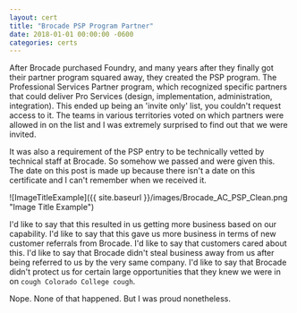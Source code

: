 ```yaml
---
layout: cert
title: "Brocade PSP Program Partner"
date: 2018-01-01 00:00:00 -0600
categories: certs
---
```


After Brocade purchased Foundry, and many years after they finally got their partner program squared away, they created the PSP program.  The Professional Services Partner program, which recognized specific partners that could deliver Pro Services (design, implementation, administration, integration).  This ended up being an 'invite only' list, you couldn't request access to it. The teams in various territories voted on which partners were allowed in on the list and I was extremely surprised to find out that we were invited.

It was also a requirement of the PSP entry to be technically vetted by technical staff at Brocade.  So somehow we passed and were given this.  The date on this post is made up because there isn't a date on this certificate and I can't remember when we received it.

![ImageTitleExample]({{ site.baseurl }}/images/Brocade_AC_PSP_Clean.png "Image Title Example")

I'd like to say that this resulted in us getting more business based on our capability.  I'd like to say that this gave us more business in terms of new customer referrals from Brocade.  I'd like to say that customers cared about this.  I'd like to say that Brocade didn't steal business away from us after being referred to us by the very same company.  I'd like to say that Brocade didn't protect us for certain large opportunities that they knew we were in on `cough Colorado College cough`.

Nope.  None of that happened.  But I was proud nonetheless.
